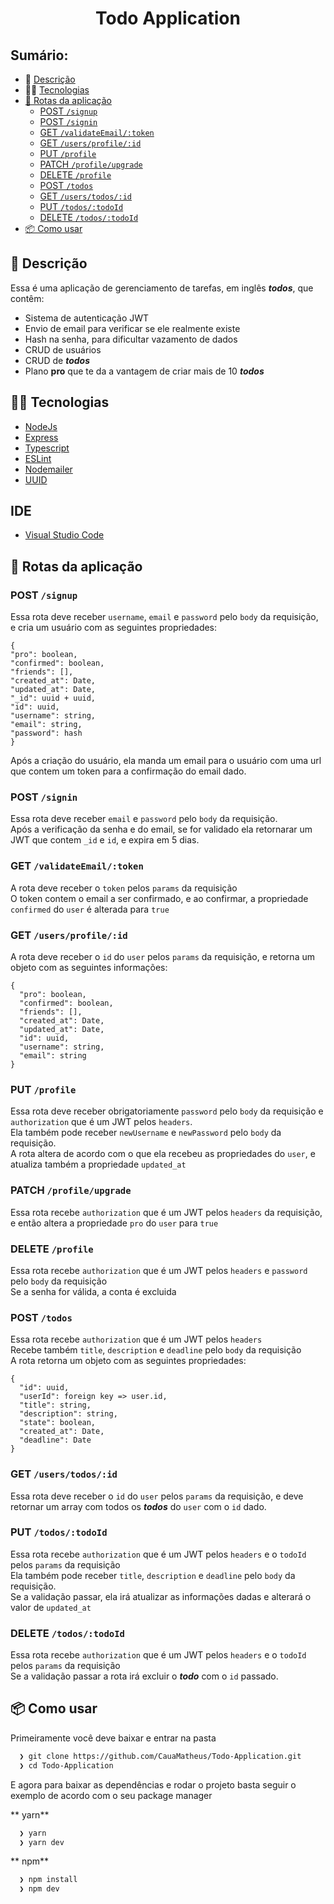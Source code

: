 <h1 align="center"> Todo Application</h1>

## Sumário:
- 💬 [Descrição](#-descrição)
- 👨‍💻 [Tecnologias](#-tecnologias)
- [🔗 Rotas da aplicação](#-rotas-da-aplicação)
  - [POST `/signup`](#post-signup)
  - [POST `/signin`](#post-signin)
  - [GET `/validateEmail/:token`](#get-validateemailtoken)
  - [GET `/users/profile/:id`](#get-usersprofileid)
  - [PUT `/profile`](#put-profile)
  - [PATCH `/profile/upgrade`](#patch-profileupgrade)
  - [DELETE `/profile`](#delete-profile)
  - [POST `/todos`](#post-todos)
  - [GET `/users/todos/:id`](#get-userstodosid)
  - [PUT `/todos/:todoId`](#put-todostodoid)
  - [DELETE `/todos/:todoId`](#delete-todostodoid)
- [📦️ Como usar](#%EF%B8%8F-como-usar)


## 💬 Descrição
Essa é uma aplicação de gerenciamento de tarefas, em inglês ***todos***, que contêm:<br/>
- Sistema de autenticação JWT 
- Envio de email para verificar se ele realmente existe
- Hash na senha, para dificultar vazamento de dados
- CRUD de usuários
- CRUD de ***todos***
- Plano **pro** que te da a vantagem de criar mais de 10 ***todos***

## 👨‍💻 Tecnologias

- [NodeJs](https://github.com/nodejs)
- [Express](https://github.com/expressjs/express)
- [Typescript](https://github.com/microsoft/TypeScript)
- [ESLint](https://github.com/eslint/eslint)
- [Nodemailer](https://github.com/nodemailer/nodemailer)
- [UUID](https://github.com/uuidjs/uuid)


## IDE

- [Visual Studio Code](https://code.visualstudio.com/)

## 🔗 Rotas da aplicação
  ### POST `/signup`
  Essa rota deve receber `username`, `email` e `password` pelo `body` da requisição, e cria um usuário com as seguintes propriedades:
  ```
  {
  "pro": boolean,
  "confirmed": boolean,
  "friends": [],
  "created_at": Date,
  "updated_at": Date,
  "_id": uuid + uuid,
  "id": uuid,
  "username": string,
  "email": string,
  "password": hash
}
  ```
Após a criação do usuário, ela manda um email para o usuário com uma url que contem um token para a confirmação do email dado.


### POST `/signin`
Essa rota deve receber `email` e `password` pelo `body` da requisição. <br/>
Após a verificação da senha e do email, se for validado ela retornarar um JWT que contem `_id` e `id`, e expira em 5 dias. 


### GET `/validateEmail/:token`
A rota deve receber o `token` pelos `params` da requisição <br/>
O token contem o email a ser confirmado, e ao confirmar, a propriedade `confirmed` do `user` é alterada para `true`


### GET `/users/profile/:id`
A rota deve receber o `id` do `user` pelos `params` da requisição, e retorna um objeto com as seguintes informações: <br/>
```
{
  "pro": boolean,
  "confirmed": boolean,
  "friends": [],
  "created_at": Date,
  "updated_at": Date,
  "id": uuid,
  "username": string,
  "email": string
}
```
### PUT `/profile`
Essa rota deve receber obrigatoriamente `password` pelo `body` da requisição e `authorization` que é um JWT pelos `headers`.<br/>
Ela também pode receber `newUsername` e `newPassword` pelo `body` da requisição.<br/>
A rota altera de acordo com o que ela recebeu as propriedades do `user`, e atualiza também a propriedade `updated_at`


### PATCH `/profile/upgrade`
Essa rota recebe `authorization` que é um JWT pelos `headers` da requisição, e então altera a propriedade `pro` do `user` para `true`


### DELETE `/profile`
Essa rota recebe `authorization` que é um JWT pelos `headers` e `password` pelo `body` da requisição<br/>
Se a senha for válida, a conta é excluida


### POST `/todos`
Essa rota recebe `authorization` que é um JWT pelos `headers`<br/>
Recebe também `title`, `description` e `deadline` pelo `body` da requisição<br/>
A rota retorna um objeto com as seguintes propriedades:
```
{
  "id": uuid,
  "userId": foreign key => user.id,
  "title": string,
  "description": string,
  "state": boolean,
  "created_at": Date,
  "deadline": Date
}
```
### GET `/users/todos/:id`
Essa rota deve receber o `id` do `user` pelos `params` da requisição, e deve retornar um array com todos os ***todos*** do `user` com o `id` dado.


### PUT `/todos/:todoId`
Essa rota recebe `authorization` que é um JWT pelos `headers` e o `todoId` pelos `params` da requisição<br/>
Ela também pode receber `title`, `description` e `deadline` pelo `body` da requisição.<br/>
Se a validação passar, ela irá atualizar as informações dadas e alterará o valor de `updated_at`


### DELETE `/todos/:todoId`
Essa rota recebe `authorization` que é um JWT pelos `headers` e o `todoId` pelos `params` da requisição<br/>
Se a validação passar a rota irá excluir o ***todo*** com o `id` passado.




## 📦️ Como usar

Primeiramente você deve baixar e entrar na pasta

```bash
  ❯ git clone https://github.com/CauaMatheus/Todo-Application.git
  ❯ cd Todo-Application
```

E agora para baixar as dependências e rodar o projeto basta seguir o exemplo de acordo com o seu package manager

** yarn**

```bash
  ❯ yarn
  ❯ yarn dev
```

** npm**

```bash
  ❯ npm install
  ❯ npm dev
```
